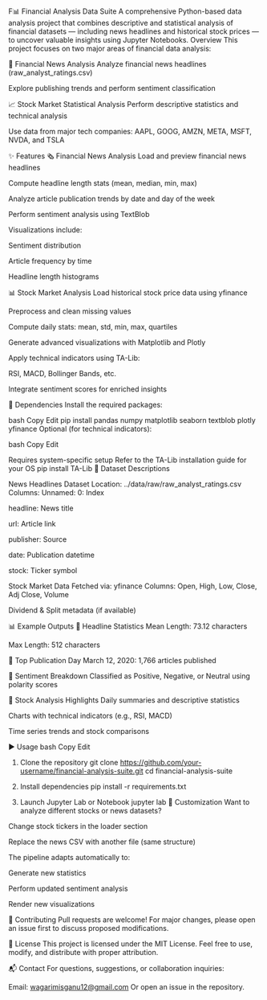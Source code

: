 F📊 Financial Analysis Data Suite
A comprehensive Python-based data analysis project that combines descriptive and statistical analysis of financial datasets — including news headlines and historical stock prices — to uncover valuable insights using Jupyter Notebooks.
  Overview
This project focuses on two major areas of financial data analysis:

📰 Financial News Analysis
Analyze financial news headlines (raw_analyst_ratings.csv)

Explore publishing trends and perform sentiment classification

📈 Stock Market Statistical Analysis
Perform descriptive statistics and technical analysis

Use data from major tech companies: AAPL, GOOG, AMZN, META, MSFT, NVDA, and TSLA

✨ Features
🗞️ Financial News Analysis
Load and preview financial news headlines

Compute headline length stats (mean, median, min, max)

Analyze article publication trends by date and day of the week

Perform sentiment analysis using TextBlob

Visualizations include:

Sentiment distribution

Article frequency by time

Headline length histograms

📊 Stock Market Analysis
Load historical stock price data using yfinance

Preprocess and clean missing values

Compute daily stats: mean, std, min, max, quartiles

Generate advanced visualizations with Matplotlib and Plotly

Apply technical indicators using TA-Lib:

RSI, MACD, Bollinger Bands, etc.

Integrate sentiment scores for enriched insights

🧰 Dependencies
Install the required packages:

bash Copy Edit pip install pandas numpy matplotlib seaborn textblob plotly yfinance Optional (for technical indicators):

bash Copy Edit

Requires system-specific setup
Refer to the TA-Lib installation guide for your OS
pip install TA-Lib 📂 Dataset Descriptions

News Headlines Dataset Location: ../data/raw/raw_analyst_ratings.csv Columns:
Unnamed: 0: Index

headline: News title

url: Article link

publisher: Source

date: Publication datetime

stock: Ticker symbol

Stock Market Data Fetched via: yfinance Columns:
Open, High, Low, Close, Adj Close, Volume

Dividend & Split metadata (if available)

📊 Example Outputs 📌 Headline Statistics Mean Length: 73.12 characters

Max Length: 512 characters

📌 Top Publication Day March 12, 2020: 1,766 articles published

📌 Sentiment Breakdown Classified as Positive, Negative, or Neutral using polarity scores

📌 Stock Analysis Highlights Daily summaries and descriptive statistics

Charts with technical indicators (e.g., RSI, MACD)

Time series trends and stock comparisons

▶️ Usage bash Copy Edit

1. Clone the repository
git clone https://github.com/your-username/financial-analysis-suite.git cd financial-analysis-suite

2. Install dependencies
pip install -r requirements.txt

3. Launch Jupyter Lab or Notebook
jupyter lab 🧪 Customization Want to analyze different stocks or news datasets?

Change stock tickers in the loader section

Replace the news CSV with another file (same structure)

The pipeline adapts automatically to:

Generate new statistics

Perform updated sentiment analysis

Render new visualizations

🤝 Contributing Pull requests are welcome! For major changes, please open an issue first to discuss proposed modifications.

📜 License This project is licensed under the MIT License. Feel free to use, modify, and distribute with proper attribution.

📬 Contact For questions, suggestions, or collaboration inquiries:

Email: wagarimisganu12@gmail.com Or open an issue in the repository.

